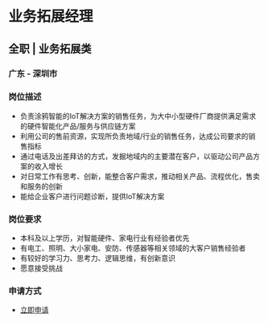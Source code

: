 
# 业务拓展经理
## 全职  |  业务拓展类
### 广东 - 深圳市

### 岗位描述
- 负责涂鸦智能的IoT解决方案的销售任务，为大中小型硬件厂商提供满足需求的硬件智能化产品/服务与供应链方案
- 利用公司的售前资源，实现所负责地域/行业的销售任务，达成公司要求的销售指标
- 通过电话及出差拜访的方式，发掘地域内的主要潜在客户，以驱动公司产品方案的收入增长
- 对日常工作有思考、创新，能整合客户需求，推动相关产品、流程优化，售卖和服务的创新
- 能给企业客户进行问题诊断，提供IoT解决方案
### 岗位要求
- 本科及以上学历，对智能硬件、家电行业有经验者优先
- 有电工、照明、大小家电、安防、传感器等相关领域的大客户销售经验者
- 有较好的学习力、思考力、逻辑思维，有创新意识
- 愿意接受挑战
### 申请方式
- <a href="mailto:hr@tuya.com?subject=求职简历-业务拓展经理-来自GitHub">立即申请</a>